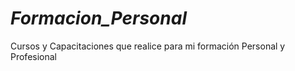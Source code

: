 # _Formacion_Personal_
Cursos y Capacitaciones que realice para mi formación Personal y Profesional
